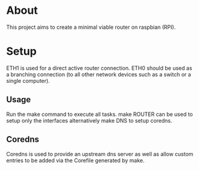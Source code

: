 # About
This project aims to create a minimal viable router on raspbian (RPI).

# Setup
ETH1 is used for a direct active router connection.
ETH0 should be used as a branching connection (to all other network devices such as a switch or a single computer).

## Usage
Run the make command to execute all tasks. make ROUTER can be used to setup only the interfaces alternatively make DNS to setup coredns.

## Coredns
Coredns is used to provide an upstream dns server as well as allow custom entries to be added via the Corefile generated by make.


